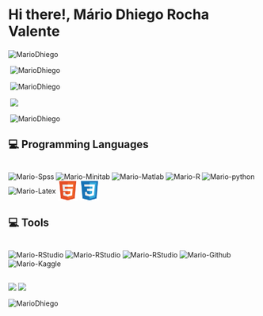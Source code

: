 
# Hi there!, Mário Dhiego Rocha Valente

<p><img align="center" src="https://github-readme-stats.vercel.app/api/top-langs?username=MarioDhiego&langs_count=20&show_icons=true&locale=en&layout=compact" alt="MarioDhiego" /></p>

<p>&nbsp;<img align="center" src="https://github-readme-stats.vercel.app/api?username=MarioDhiego&show_icons=true&locale=en" alt="MarioDhiego" /></p>
<p>&nbsp;<img align="center" src="https://github-readme-streak-stats.herokuapp.com/?user=MarioDhiego" alt="MarioDhiego" /></p>
<p>&nbsp;<img align="center" src="https://github-profile-summary-cards.vercel.app/api/cards/profile-details?username=MarioDhiego&theme=github" /></p>
<p>&nbsp;<img align="center" src="https://github-stats-alpha.vercel.app/api?username=MarioDhiego&bc=ebebeb&ic=0E8AD9" alt="MarioDhiego" /></p>

## :computer: Programming Languages

<div style="display: inline_block"><br>
<img align="center" alt="Mario-Spss" height="40" width="40" src="https://cdn.jsdelivr.net/gh/devicons/devicon/icons/spss/spss-plain.svg"/>
<img align="center" alt="Mario-Minitab" height="40" width="40" src="https://cdn.jsdelivr.net/gh/devicons/devicon/icons/minitab/minitab-original.svg"/>
<img align="center" alt="Mario-Matlab" height="40" width="40" src="https://cdn.jsdelivr.net/gh/devicons/devicon/icons/matlab/matlab-original.svg"/>
<img align="center" alt="Mario-R" height="40" width="40" src="https://cdn.jsdelivr.net/gh/devicons/devicon/icons/r/r-original.svg"/>
<img align="center" alt="Mario-python" height="40" width="40" src="https://cdn.jsdelivr.net/gh/devicons/devicon/icons/python/python-original-wordmark.svg"/>
<img align="center" alt="Mario-Latex" height="40" width="40" src="https://cdn.jsdelivr.net/gh/devicons/devicon/icons/latex/latex-original.svg"/>
<img align="center" alt="Mario-HTML" height="40" width="40" src="https://raw.githubusercontent.com/devicons/devicon/master/icons/html5/html5-original.svg"/>
<img align="center" alt="Mario-CSS" height="40" width="40" src="https://raw.githubusercontent.com/devicons/devicon/master/icons/css3/css3-original.svg"/>
</div>


 ## :computer: Tools
 
<div style="display: inline_block"><br>
<img align="center" alt="Mario-RStudio" height="40" width="40" src="https://cdn.jsdelivr.net/gh/devicons/devicon/icons/rstudio/rstudio-original.svg"/>
 <img align="center" alt="Mario-RStudio" height="40" width="40" src="https://cdn.jsdelivr.net/gh/devicons/devicon/icons/vscode/vscode-original-wordmark.svg" />
<img align="center" alt="Mario-RStudio" height="40" width="40" src="https://cdn.jsdelivr.net/gh/devicons/devicon/icons/jupyter/jupyter-original-wordmark.svg" />
 <img align="center" alt="Mario-Github" height="40" width="40" src="https://cdn.jsdelivr.net/gh/devicons/devicon/icons/github/github-original-wordmark.svg" />
<img align="center" alt="Mario-Kaggle" height="40" width="40" src="https://cdn.jsdelivr.net/gh/devicons/devicon/icons/kaggle/kaggle-original-wordmark.svg" />
  
  ##
 
<div> 
  <a href = "mailto:mario.valente@detran.pa.gov.br"><img src="https://img.shields.io/badge/-Gmail-%23333?style=for-the-badge&logo=gmail&logoColor=white" target="_blank"></a>
  <a href="https://www.linkedin.com/in/mario-diego-valente-9b721223" target="_blank"><img src="https://img.shields.io/badge/-LinkedIn-%230077B5?style=for-the-badge&logo=linkedin&logoColor=white" target="_blank"></a> 
 </div>
 <p align="left"> <img src="https://komarev.com/ghpvc/?username=MarioDhiego&label=Profile%20views&color=0e75b6&style=flat" alt="MarioDhiego" /> </p>

